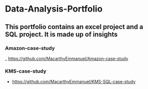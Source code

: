 # Data-Analysis-Portfolio
## This portfolio contains an excel project and a SQL project. It is made up of insights

### Amazon-case-study
_ https://github.com/MacarthyEmmanuel/Amazon-case-study
### KMS-case-study
- https://github.com/MacarthyEmmanuel/KMS-SQL-case-study
